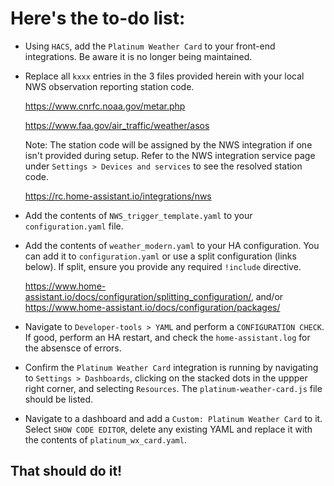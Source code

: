 # Here's the to-do list:
* Using `HACS`, add the `Platinum Weather Card` to your front-end integrations. Be aware it is no longer being maintained.  
* Replace all `kxxx` entries in the 3 files provided herein with your local NWS observation reporting station code.

  https://www.cnrfc.noaa.gov/metar.php
  
  https://www.faa.gov/air_traffic/weather/asos

  Note: The station code will be assigned by the NWS integration if one isn't provided during setup. Refer to the NWS integration service page under `Settings > Devices and services` to see the resolved station code.

  https://rc.home-assistant.io/integrations/nws

* Add the contents of `NWS_trigger_template.yaml` to your `configuration.yaml` file.
* Add the contents of `weather_modern.yaml` to your HA configuration.  You can add it to `configuration.yaml` or use a split configuration (links below).   If split, ensure you provide any required `!include` directive. 
  
  https://www.home-assistant.io/docs/configuration/splitting_configuration/, and/or https://www.home-assistant.io/docs/configuration/packages/
  
* Navigate to `Developer-tools > YAML` and perform a `CONFIGURATION CHECK`. If good, perform an HA restart, and check the `home-assistant.log` for the absensce of errors.
* Confirm the `Platinum Weather Card` integration is running by navigating to `Settings > Dashboards`, clicking on the stacked dots in the uppper right corner, and selecting `Resources`.  The `platinum-weather-card.js` file should be listed.
* Navigate to a dashboard and add a `Custom: Platinum Weather Card` to it.  Select `SHOW CODE EDITOR`, delete any existing YAML and replace it with the contents of `platinum_wx_card.yaml`.

## That should do it!
